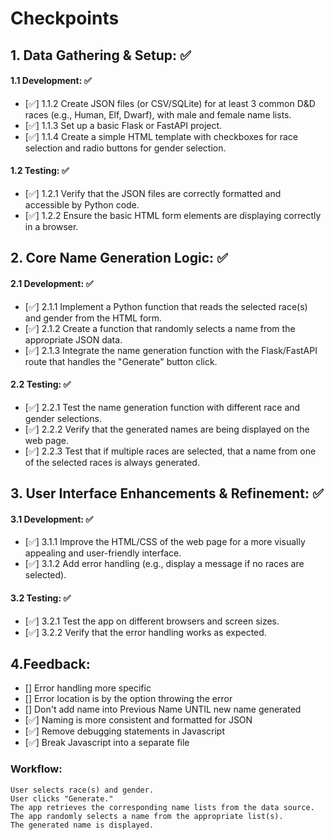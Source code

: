 # Checkpoints
## 1. Data Gathering & Setup: ✅ 
#### 1.1 Development: ✅
- [✅] 1.1.2 Create JSON files (or CSV/SQLite) for at least 3 common D&D races (e.g., Human, Elf, Dwarf), with male and female name lists. 
- [✅] 1.1.3 Set up a basic Flask or FastAPI project.
- [✅] 1.1.4 Create a simple HTML template with checkboxes for race selection and radio buttons for gender selection.  
#### 1.2 Testing: ✅
- [✅] 1.2.1 Verify that the JSON files are correctly formatted and accessible by Python code. 
- [✅] 1.2.2 Ensure the basic HTML form elements are displaying correctly in a browser.


## 2. Core Name Generation Logic:  ✅ 
#### 2.1 Development: ✅
- [✅] 2.1.1 Implement a Python function that reads the selected race(s) and gender from the HTML form.
- [✅] 2.1.2 Create a function that randomly selects a name from the appropriate JSON data.
- [✅] 2.1.3 Integrate the name generation function with the Flask/FastAPI route that handles the "Generate" button click.
#### 2.2 Testing: ✅
- [✅] 2.2.1 Test the name generation function with different race and gender selections.
- [✅] 2.2.2 Verify that the generated names are being displayed on the web page.
- [✅] 2.2.3 Test that if multiple races are selected, that a name from one of the selected races is always generated.


## 3. User Interface Enhancements & Refinement: ✅
#### 3.1 Development: ✅
- [✅] 3.1.1 Improve the HTML/CSS of the web page for a more visually appealing and user-friendly interface.
- [✅] 3.1.2 Add error handling (e.g., display a message if no races are selected).
#### 3.2 Testing: ✅
- [✅] 3.2.1 Test the app on different browsers and screen sizes.
- [✅] 3.2.2 Verify that the error handling works as expected.

    

## 4.Feedback:
- [] Error handling more specific
- [] Error location is by the option throwing the error
- [] Don't add name into Previous Name UNTIL new name generated
- [✅] Naming is more consistent and formatted for JSON
- [✅] Remove debugging statements in Javascript
- [✅] Break Javascript into a separate file

### Workflow:
    User selects race(s) and gender.
    User clicks "Generate."
    The app retrieves the corresponding name lists from the data source.
    The app randomly selects a name from the appropriate list(s).
    The generated name is displayed.

